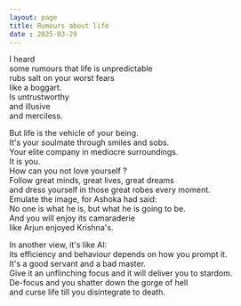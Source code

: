 ```yaml
---
layout: page
title: Rumours about life
date : 2025-03-29
---
```


I heard  
some rumours that life is unpredictable  
rubs salt on your worst fears  
like a boggart.  
Is untrustworthy  
and illusive  
and merciless.  

But life is the vehicle of your being.  
It's your soulmate through smiles and sobs.  
Your elite company in mediocre surroundings.  
It is you.  
How can you not love yourself ?  
Follow great minds, great lives, great dreams  
and dress yourself in those great robes every moment.  
Emulate the image, for Ashoka had said:  
No one is what he is, but what he is going to be.  
And you will enjoy its camaraderie  
like Arjun enjoyed Krishna's.  

In another view, it's like AI:  
its efficiency and behaviour depends on how you prompt it.  
It's a good servant and a bad master.   
Give it an unflinching focus and it will deliver you to stardom.  
De-focus and you shatter down the gorge of hell  
and curse life till you disintegrate to death.  